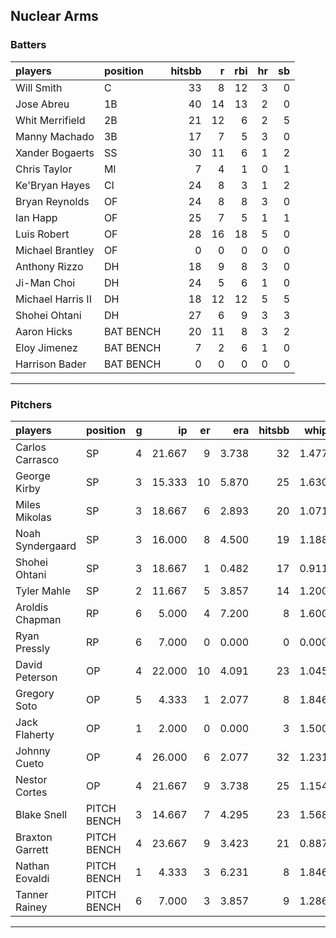 ## Nuclear Arms

### Batters

 
|players           |position  | hitsbb|  r| rbi| hr| sb| 
|:-----------------|:---------|------:|--:|---:|--:|--:| 
|Will Smith        |C         |     33|  8|  12|  3|  0| 
|Jose Abreu        |1B        |     40| 14|  13|  2|  0| 
|Whit Merrifield   |2B        |     21| 12|   6|  2|  5| 
|Manny Machado     |3B        |     17|  7|   5|  3|  0| 
|Xander Bogaerts   |SS        |     30| 11|   6|  1|  2| 
|Chris Taylor      |MI        |      7|  4|   1|  0|  1| 
|Ke'Bryan Hayes    |CI        |     24|  8|   3|  1|  2| 
|Bryan Reynolds    |OF        |     24|  8|   8|  3|  0| 
|Ian Happ          |OF        |     25|  7|   5|  1|  1| 
|Luis Robert       |OF        |     28| 16|  18|  5|  0| 
|Michael Brantley  |OF        |      0|  0|   0|  0|  0| 
|Anthony Rizzo     |DH        |     18|  9|   8|  3|  0| 
|Ji-Man Choi       |DH        |     24|  5|   6|  1|  0| 
|Michael Harris II |DH        |     18| 12|  12|  5|  5| 
|Shohei Ohtani     |DH        |     27|  6|   9|  3|  3| 
|Aaron Hicks       |BAT BENCH |     20| 11|   8|  3|  2| 
|Eloy Jimenez      |BAT BENCH |      7|  2|   6|  1|  0| 
|Harrison Bader    |BAT BENCH |      0|  0|   0|  0|  0| 


* * *

### Pitchers

 
|players          |position    |  g|     ip| er|   era| hitsbb|  whip| so|  w| sv| 
|:----------------|:-----------|--:|------:|--:|-----:|------:|-----:|--:|--:|--:| 
|Carlos Carrasco  |SP          |  4| 21.667|  9| 3.738|     32| 1.477| 23|  2|  0| 
|George Kirby     |SP          |  3| 15.333| 10| 5.870|     25| 1.630| 15|  0|  0| 
|Miles Mikolas    |SP          |  3| 18.667|  6| 2.893|     20| 1.071| 10|  1|  0| 
|Noah Syndergaard |SP          |  3| 16.000|  8| 4.500|     19| 1.188| 18|  1|  0| 
|Shohei Ohtani    |SP          |  3| 18.667|  1| 0.482|     17| 0.911| 33|  3|  0| 
|Tyler Mahle      |SP          |  2| 11.667|  5| 3.857|     14| 1.200| 12|  1|  0| 
|Aroldis Chapman  |RP          |  6|  5.000|  4| 7.200|      8| 1.600|  6|  0|  0| 
|Ryan Pressly     |RP          |  6|  7.000|  0| 0.000|      0| 0.000| 12|  2|  4| 
|David Peterson   |OP          |  4| 22.000| 10| 4.091|     23| 1.045| 34|  1|  0| 
|Gregory Soto     |OP          |  5|  4.333|  1| 2.077|      8| 1.846|  4|  0|  4| 
|Jack Flaherty    |OP          |  1|  2.000|  0| 0.000|      3| 1.500|  2|  0|  0| 
|Johnny Cueto     |OP          |  4| 26.000|  6| 2.077|     32| 1.231| 18|  3|  0| 
|Nestor Cortes    |OP          |  4| 21.667|  9| 3.738|     25| 1.154| 21|  1|  0| 
|Blake Snell      |PITCH BENCH |  3| 14.667|  7| 4.295|     23| 1.568| 28|  1|  0| 
|Braxton Garrett  |PITCH BENCH |  4| 23.667|  9| 3.423|     21| 0.887| 23|  0|  0| 
|Nathan Eovaldi   |PITCH BENCH |  1|  4.333|  3| 6.231|      8| 1.846|  4|  0|  0| 
|Tanner Rainey    |PITCH BENCH |  6|  7.000|  3| 3.857|      9| 1.286|  8|  0|  3| 


* * *


